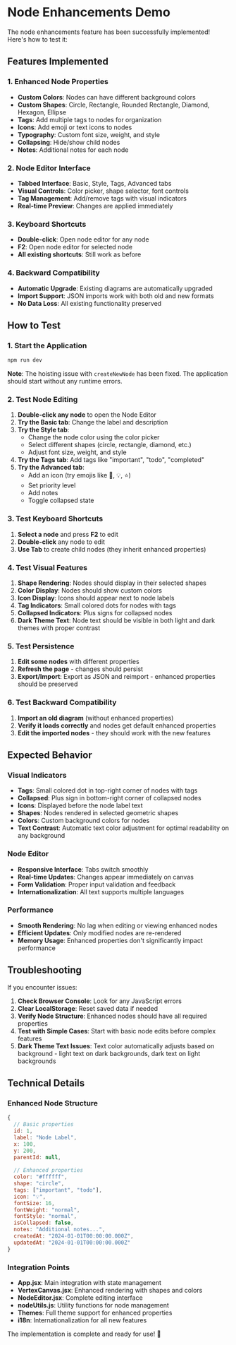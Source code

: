 # Node Enhancements Demo

The node enhancements feature has been successfully implemented! Here's how to test it:

## Features Implemented

### 1. Enhanced Node Properties
- **Custom Colors**: Nodes can have different background colors
- **Custom Shapes**: Circle, Rectangle, Rounded Rectangle, Diamond, Hexagon, Ellipse
- **Tags**: Add multiple tags to nodes for organization
- **Icons**: Add emoji or text icons to nodes
- **Typography**: Custom font size, weight, and style
- **Collapsing**: Hide/show child nodes
- **Notes**: Additional notes for each node

### 2. Node Editor Interface
- **Tabbed Interface**: Basic, Style, Tags, Advanced tabs
- **Visual Controls**: Color picker, shape selector, font controls
- **Tag Management**: Add/remove tags with visual indicators
- **Real-time Preview**: Changes are applied immediately

### 3. Keyboard Shortcuts
- **Double-click**: Open node editor for any node
- **F2**: Open node editor for selected node
- **All existing shortcuts**: Still work as before

### 4. Backward Compatibility
- **Automatic Upgrade**: Existing diagrams are automatically upgraded
- **Import Support**: JSON imports work with both old and new formats
- **No Data Loss**: All existing functionality preserved

## How to Test

### 1. Start the Application
```bash
npm run dev
```

**Note**: The hoisting issue with `createNewNode` has been fixed. The application should start without any runtime errors.

### 2. Test Node Editing
1. **Double-click any node** to open the Node Editor
2. **Try the Basic tab**: Change the label and description
3. **Try the Style tab**: 
   - Change the node color using the color picker
   - Select different shapes (circle, rectangle, diamond, etc.)
   - Adjust font size, weight, and style
4. **Try the Tags tab**: Add tags like "important", "todo", "completed"
5. **Try the Advanced tab**: 
   - Add an icon (try emojis like 🚀, 💡, ⭐)
   - Set priority level
   - Add notes
   - Toggle collapsed state

### 3. Test Keyboard Shortcuts
1. **Select a node** and press **F2** to edit
2. **Double-click** any node to edit
3. **Use Tab** to create child nodes (they inherit enhanced properties)

### 4. Test Visual Features
1. **Shape Rendering**: Nodes should display in their selected shapes
2. **Color Display**: Nodes should show custom colors
3. **Icon Display**: Icons should appear next to node labels
4. **Tag Indicators**: Small colored dots for nodes with tags
5. **Collapsed Indicators**: Plus signs for collapsed nodes
6. **Dark Theme Text**: Node text should be visible in both light and dark themes with proper contrast

### 5. Test Persistence
1. **Edit some nodes** with different properties
2. **Refresh the page** - changes should persist
3. **Export/Import**: Export as JSON and reimport - enhanced properties should be preserved

### 6. Test Backward Compatibility
1. **Import an old diagram** (without enhanced properties)
2. **Verify it loads correctly** and nodes get default enhanced properties
3. **Edit the imported nodes** - they should work with the new features

## Expected Behavior

### Visual Indicators
- **Tags**: Small colored dot in top-right corner of nodes with tags
- **Collapsed**: Plus sign in bottom-right corner of collapsed nodes
- **Icons**: Displayed before the node label text
- **Shapes**: Nodes rendered in selected geometric shapes
- **Colors**: Custom background colors for nodes
- **Text Contrast**: Automatic text color adjustment for optimal readability on any background

### Node Editor
- **Responsive Interface**: Tabs switch smoothly
- **Real-time Updates**: Changes appear immediately on canvas
- **Form Validation**: Proper input validation and feedback
- **Internationalization**: All text supports multiple languages

### Performance
- **Smooth Rendering**: No lag when editing or viewing enhanced nodes
- **Efficient Updates**: Only modified nodes are re-rendered
- **Memory Usage**: Enhanced properties don't significantly impact performance

## Troubleshooting

If you encounter issues:

1. **Check Browser Console**: Look for any JavaScript errors
2. **Clear LocalStorage**: Reset saved data if needed
3. **Verify Node Structure**: Enhanced nodes should have all required properties
4. **Test with Simple Cases**: Start with basic node edits before complex features
5. **Dark Theme Text Issues**: Text color automatically adjusts based on background - light text on dark backgrounds, dark text on light backgrounds

## Technical Details

### Enhanced Node Structure
```javascript
{
  // Basic properties
  id: 1,
  label: "Node Label",
  x: 100,
  y: 200,
  parentId: null,
  
  // Enhanced properties
  color: "#ffffff",
  shape: "circle",
  tags: ["important", "todo"],
  icon: "💡",
  fontSize: 16,
  fontWeight: "normal",
  fontStyle: "normal",
  isCollapsed: false,
  notes: "Additional notes...",
  createdAt: "2024-01-01T00:00:00.000Z",
  updatedAt: "2024-01-01T00:00:00.000Z"
}
```

### Integration Points
- **App.jsx**: Main integration with state management
- **VertexCanvas.jsx**: Enhanced rendering with shapes and colors
- **NodeEditor.jsx**: Complete editing interface
- **nodeUtils.js**: Utility functions for node management
- **Themes**: Full theme support for enhanced properties
- **i18n**: Internationalization for all new features

The implementation is complete and ready for use! 🎉
